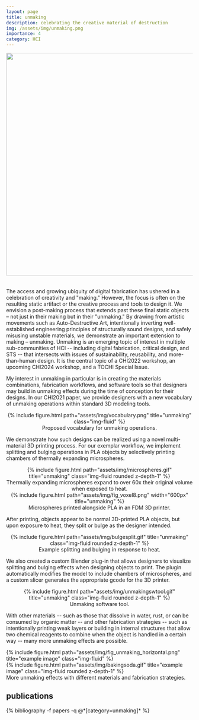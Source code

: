 ```yaml
---
layout: page
title: unmaking
description: celebrating the creative material of destruction
img: /assets/img/unmaking.png
importance: 4
category: HCI
---
```

<div class="row justify-content-sm-center">
        <img src="{{ '/assets/img/unmaking.png' | relative_url }}" alt="" title="unmaking" width="600"/>
</div>
<br><br>
The access and growing ubiquity of digital fabrication has ushered in a celebration of creativity and "making."  However, the focus is often on the resulting static artifact or the creative process and tools to design it. We envision a post-making process that extends past these final static objects – not just in their making but in their "unmaking."  By drawing from artistic movements such as Auto-Destructive Art, intentionally inverting well-established engineering principles of structurally sound designs, and safely misusing unstable materials, we demonstrate an important extension to making – unmaking.  Unmaking is an emerging topic of interest in multiple sub-communities of HCI -- including digital fabrication, critical design, and STS -- that intersects with issues of sustainability, reusability, and more-than-human design. It is the central topic of a CHI2022 workshop, an upcoming CHI2024 workshop, and a TOCHI Special Issue.

My interest in unmaking in particular is in creating the materials combinations, fabrication workflows, and software tools so that designers may build in unmaking effects during the time of conception for their designs. In our CHI2021 paper, we provide designers with a new vocabulary of unmaking operations within standard 3D modeling tools.

<center>
<div class="row">
    <div class="col-sm mt-3 mt-md-0">
        {% include figure.html path="assets/img/vocabulary.png" title="unmaking" class="img-fluid" %}
    </div>
</div>
<div class="caption">
    Proposed vocabulary for unmaking operations.
</div>
</center>

We demonstrate how such designs can be realized using a novel multi-material 3D printing process. For our exemplar workflow, we implement splitting and bulging operations in PLA objects by selectively printing chambers of thermally expanding microspheres.

<center>
<div class="row">
    <div class="col-sm mt-3 mt-md-0">
        {% include figure.html path="assets/img/microspheres.gif" title="unmaking" class="img-fluid rounded z-depth-1" %}
    </div>
</div>
<div class="caption">
    Thermally expanding microspheres expand to over 60x their original volume when exposed to heat.
</div>
</center>

<center>
<div class="row">
    <div class="col-sm mt-3 mt-md-0">
        {% include figure.html path="assets/img/fig_voxel8.png" width="600px" title="unmaking" %}
    </div>
</div>
<div class="caption">
    Microspheres printed alongside PLA in an FDM 3D printer.
</div>
</center>

After printing, objects appear to be normal 3D-printed PLA objects, but upon exposure to heat, they split or bulge as the designer intended.
<center>
<div class="row">
    <div class="col-sm mt-3 mt-md-0">
        {% include figure.html path="assets/img/bulgesplit.gif" title="unmaking" class="img-fluid rounded z-depth-1" %}
    </div>
</div>
<div class="caption">
    Example splitting and bulging in response to heat.
</div>
</center>

We also created a custom Blender plug-in that allows designers to visualize splitting and bulging effects when designing objects to print. The plugin automatically modifies the model to include chambers of microspheres, and a custom slicer generates the appropriate gcode for the 3D printer.
<center><div class="row">
    <div class="col-sm mt-3 mt-md-0">
        {% include figure.html path="assets/img/unmakingswtool.gif" title="unmaking" class="img-fluid rounded z-depth-1" %}
    </div>
</div>
<div class="caption">
    Unmaking software tool.
</div>
</center>

With other materials -- such as those that dissolve in water, rust, or can be consumed by organic matter -- and other fabrication strategies -- such as intentionally printing weak layers or building in internal structures that allow two chemical reagents to combine when the object is handled in a certain way -- many more unmaking effects are possible.
<div class="row justify-content-sm-center">
    <div class="col-sm-8 mt-3 mt-md-0">
        {% include figure.html path="assets/img/fig_unmaking_horizontal.png" title="example image" class="img-fluid" %}
    </div>
    <div class="col-sm-4 mt-3 mt-md-0">
        {% include figure.html path="assets/img/bakingsoda.gif" title="example image" class="img-fluid rounded z-depth-1" %}
    </div>
</div>
<div class="caption">
    More unmaking effects with different materials and fabrication strategies.
</div>

<div class="publications">
  <h2>publications</h2>
  {% bibliography -f papers -q @*[category=unmaking]* %}
</div>
